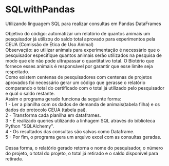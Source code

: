 # SQLwithPandas

Utilizando linguagem SQL para realizar consultas em Pandas DataFrames

Objetivo do código: automatizar um relatório de quantos animais um pesquisador já utilizou do saldo total aprovado para experimentos pela CEUA (Comissão de Ética de Uso Animal)<br>
Observação: ao utilizar animais para experimentação é necessário que o pesquisador especifique quantos animais serão utilizados na pesquisa de modo que ele não pode ultrapassar o quantitativo total. O Biotério que fornece esses animais é responsável por garantir que esse limite seja respeitado. <br>
Como existem centenas de pesquisadores com centenas de projetos aprovados foi necessário gerar um código que gerasse o relatório comparando o total do certificado com o total já utilizado pelo pesquisador e qual o saldo restante.<br>
Assim o programa gerado funciona da seguinte forma:<br>
1 - Ler a planilha com os dados de demanda de animais(tabela filha) e os dados do protocolo CEUA  (tabela pai).<br>
2 - Transforma cada planilha em dataframes.<br>
3 - É realizado queries utilizando a linhagem SQL através do biblioteca Python "SQLAlchemy".<br>
4 - Os resultados das consultas são salvas como Dataframe.<br>
5 - Por fim, o programa gera um arquivo excel com as consultas geradas.<br>
<br>
Dessa forma, o relatório gerado retorna o nome do pesquisador, o número do projeto, o total do projeto, o total já retirado e o saldo disponível para retirada.

